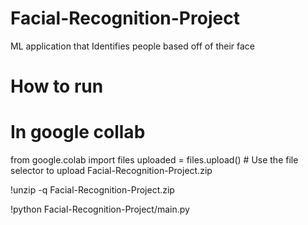 # Facial-Recognition-Project
ML application that Identifies people based off of their face

# How to run 
# In google collab 

from google.colab import files
uploaded = files.upload()  # Use the file selector to upload Facial-Recognition-Project.zip

!unzip -q Facial-Recognition-Project.zip

!python Facial-Recognition-Project/main.py
